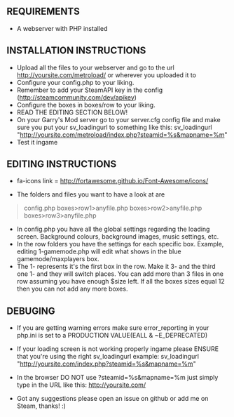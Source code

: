 REQUIREMENTS
---------------------------
- A webserver with PHP installed


INSTALLATION INSTRUCTIONS
---------------------------
- Upload all the files to your webserver and go to the url
http://yoursite.com/metroload/ or wherever you uploaded it to
- Configure your config.php to your liking.
- Remember to add your SteamAPI key in the config (http://steamcommunity.com/dev/apikey)
- Configure the boxes in boxes/row to your liking.
- READ THE EDITING SECTION BELOW!
- On your Garry's Mod server go to your server.cfg config file and make sure you put your sv_loadingurl to something like this:
sv_loadingurl	"http://yoursite.com/metroload/index.php?steamid=%s&mapname=%m"
- Test it ingame

EDITING INSTRUCTIONS
---------------------------
- fa-icons link = http://fortawesome.github.io/Font-Awesome/icons/

- The folders and files you want to have a look at are
>config.php
>boxes>row1>anyfile.php
>boxes>row2>anyfile.php
>boxes>row3>anyfile.php

- In config.php you have all the global settings regarding the loading screen. Background colours, background images, music settings, etc.
- In the row folders you have the settings for each specific box. Example, editing 1-gamemode.php will edit what shows in the blue gamemode/maxplayers box.
- The 1- represents it's the first box in the row. Make it 3- and the third one 1- and they will switch places. You can add more than 3 files in one row assuming you have enough $size left. If all the boxes sizes equal 12 then you can not add any more boxes.

DEBUGING
---------------------------
- If you are getting warning errors make sure error_reporting in your php.ini is set to a PRODUCTION VALUE(EALL & ~E_DEPRECATED)
- If your loading screen is not working properly ingame please ENSURE that you're using the right sv_loadingurl example:
sv_loadingurl "http://yoursite.com/index.php?steamid=%s&mapname=%m"

- In the browser DO NOT use ?steamid=%s&mapname=%m just simply type in the URL like this: http://yoursite.com/
- Got any suggestions please open an issue on github or add me on Steam, thanks! :)
